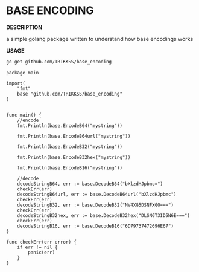 # BASE ENCODING

**DESCRIPTION**

a simple golang package written to understand how base encodings works

**USAGE**
```bash
go get github.com/TRIKKSS/base_encoding
```

```golang
package main

import(
	"fmt"
	base "github.com/TRIKKSS/base_encoding"
)


func main() {
	//encode
	fmt.Println(base.EncodeB64("mystring"))

	fmt.Println(base.EncodeB64url("mystring"))

	fmt.Println(base.EncodeB32("mystring"))

	fmt.Println(base.EncodeB32hex("mystring"))

	fmt.Println(base.EncodeB16("mystring"))

	//decode
	decodeStringB64, err := base.DecodeB64("bXlzdHJpbmc=")
	checkErr(err)
	decodeStringB64url, err := base.DecodeB64url("bXlzdHJpbmc")
	checkErr(err)
	decodeStringB32, err := base.DecodeB32("NV4XG5DSNFXGO===")
	checkErr(err)
	decodeStringB32hex, err := base.DecodeB32hex("DLSN6T3ID5N6E===")
	checkErr(err)
	decodeStringB16, err := base.DecodeB16("6D79737472696E67")
}

func checkErr(err error) {
	if err != nil {
		panic(err)
	}
}
```